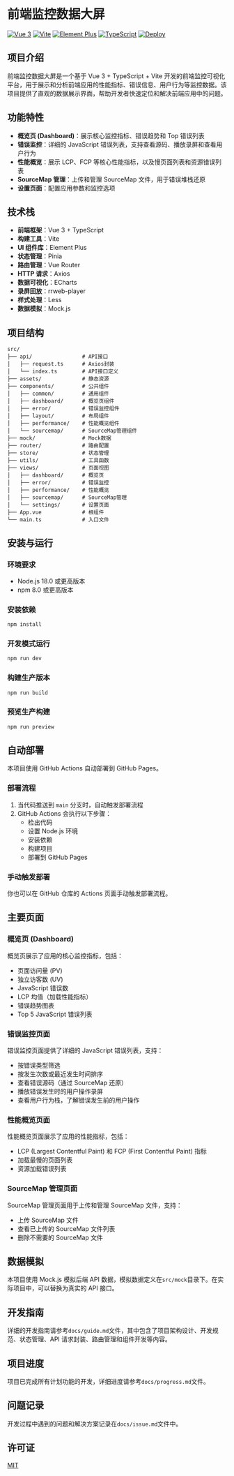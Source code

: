 # 前端监控数据大屏

[![Vue 3](https://img.shields.io/badge/Vue-3.5-42b883)](https://vuejs.org/)
[![Vite](https://img.shields.io/badge/Vite-6.2-646cff)](https://vitejs.dev/)
[![Element Plus](https://img.shields.io/badge/Element%20Plus-2.9-409eff)](https://element-plus.org/)
[![TypeScript](https://img.shields.io/badge/TypeScript-5.7-3178c6)](https://www.typescriptlang.org/)
[![Deploy](https://github.com/yourusername/fe-monitor-web/actions/workflows/deploy.yml/badge.svg)](https://github.com/yourusername/fe-monitor-web/actions/workflows/deploy.yml)

## 项目介绍

前端监控数据大屏是一个基于 Vue 3 + TypeScript + Vite 开发的前端监控可视化平台，用于展示和分析前端应用的性能指标、错误信息、用户行为等监控数据。该项目提供了直观的数据展示界面，帮助开发者快速定位和解决前端应用中的问题。

## 功能特性

- **概览页 (Dashboard)**：展示核心监控指标、错误趋势和 Top 错误列表
- **错误监控**：详细的 JavaScript 错误列表，支持查看源码、播放录屏和查看用户行为
- **性能概览**：展示 LCP、FCP 等核心性能指标，以及慢页面列表和资源错误列表
- **SourceMap 管理**：上传和管理 SourceMap 文件，用于错误堆栈还原
- **设置页面**：配置应用参数和监控选项

## 技术栈

- **前端框架**：Vue 3 + TypeScript
- **构建工具**：Vite
- **UI 组件库**：Element Plus
- **状态管理**：Pinia
- **路由管理**：Vue Router
- **HTTP 请求**：Axios
- **数据可视化**：ECharts
- **录屏回放**：rrweb-player
- **样式处理**：Less
- **数据模拟**：Mock.js

## 项目结构

```
src/
├── api/                # API接口
│   ├── request.ts      # Axios封装
│   └── index.ts        # API接口定义
├── assets/             # 静态资源
├── components/         # 公共组件
│   ├── common/         # 通用组件
│   ├── dashboard/      # 概览页组件
│   ├── error/          # 错误监控组件
│   ├── layout/         # 布局组件
│   ├── performance/    # 性能概览组件
│   └── sourcemap/      # SourceMap管理组件
├── mock/               # Mock数据
├── router/             # 路由配置
├── store/              # 状态管理
├── utils/              # 工具函数
├── views/              # 页面视图
│   ├── dashboard/      # 概览页
│   ├── error/          # 错误监控
│   ├── performance/    # 性能概览
│   ├── sourcemap/      # SourceMap管理
│   └── settings/       # 设置页面
├── App.vue             # 根组件
└── main.ts             # 入口文件
```

## 安装与运行

### 环境要求

- Node.js 18.0 或更高版本
- npm 8.0 或更高版本

### 安装依赖

```bash
npm install
```

### 开发模式运行

```bash
npm run dev
```

### 构建生产版本

```bash
npm run build
```

### 预览生产构建

```bash
npm run preview
```

## 自动部署

本项目使用 GitHub Actions 自动部署到 GitHub Pages。

### 部署流程

1. 当代码推送到 `main` 分支时，自动触发部署流程
2. GitHub Actions 会执行以下步骤：
   - 检出代码
   - 设置 Node.js 环境
   - 安装依赖
   - 构建项目
   - 部署到 GitHub Pages

### 手动触发部署

你也可以在 GitHub 仓库的 Actions 页面手动触发部署流程。

## 主要页面

### 概览页 (Dashboard)

概览页展示了应用的核心监控指标，包括：

- 页面访问量 (PV)
- 独立访客数 (UV)
- JavaScript 错误数
- LCP 均值（加载性能指标）
- 错误趋势图表
- Top 5 JavaScript 错误列表

### 错误监控页面

错误监控页面提供了详细的 JavaScript 错误列表，支持：

- 按错误类型筛选
- 按发生次数或最近发生时间排序
- 查看错误源码（通过 SourceMap 还原）
- 播放错误发生时的用户操作录屏
- 查看用户行为栈，了解错误发生前的用户操作

### 性能概览页面

性能概览页面展示了应用的性能指标，包括：

- LCP (Largest Contentful Paint) 和 FCP (First Contentful Paint) 指标
- 加载最慢的页面列表
- 资源加载错误列表

### SourceMap 管理页面

SourceMap 管理页面用于上传和管理 SourceMap 文件，支持：

- 上传 SourceMap 文件
- 查看已上传的 SourceMap 文件列表
- 删除不需要的 SourceMap 文件

## 数据模拟

本项目使用 Mock.js 模拟后端 API 数据，模拟数据定义在`src/mock`目录下。在实际项目中，可以替换为真实的 API 接口。

## 开发指南

详细的开发指南请参考`docs/guide.md`文件，其中包含了项目架构设计、开发规范、状态管理、API 请求封装、路由管理和组件开发等内容。

## 项目进度

项目已完成所有计划功能的开发，详细进度请参考`docs/progress.md`文件。

## 问题记录

开发过程中遇到的问题和解决方案记录在`docs/issue.md`文件中。

## 许可证

[MIT](LICENSE)
